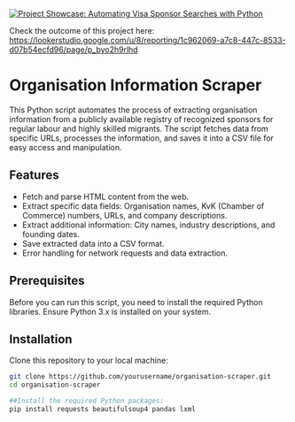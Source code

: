 [![Project Showcase: Automating Visa Sponsor Searches with Python](https://i.gyazo.com/05a3be98f5c8cea0f5142c18d8a00de8.jpg)](https://www.youtube.com/watch?v=SXu2jICh01w)



Check the outcome of this project here: https://lookerstudio.google.com/u/8/reporting/1c962069-a7c8-447c-8533-d07b54ecfd96/page/p_byo2h9rlhd


# Organisation Information Scraper

This Python script automates the process of extracting organisation information from a publicly available registry of recognized sponsors for regular labour and highly skilled migrants. The script fetches data from specific URLs, processes the information, and saves it into a CSV file for easy access and manipulation.

## Features

- Fetch and parse HTML content from the web.
- Extract specific data fields: Organisation names, KvK (Chamber of Commerce) numbers, URLs, and company descriptions.
- Extract additional information: City names, industry descriptions, and founding dates.
- Save extracted data into a CSV format.
- Error handling for network requests and data extraction.

## Prerequisites

Before you can run this script, you need to install the required Python libraries. Ensure Python 3.x is installed on your system.

## Installation

Clone this repository to your local machine:

```bash
git clone https://github.com/yourusername/organisation-scraper.git
cd organisation-scraper

##Install the required Python packages:
pip install requests beautifulsoup4 pandas lxml

